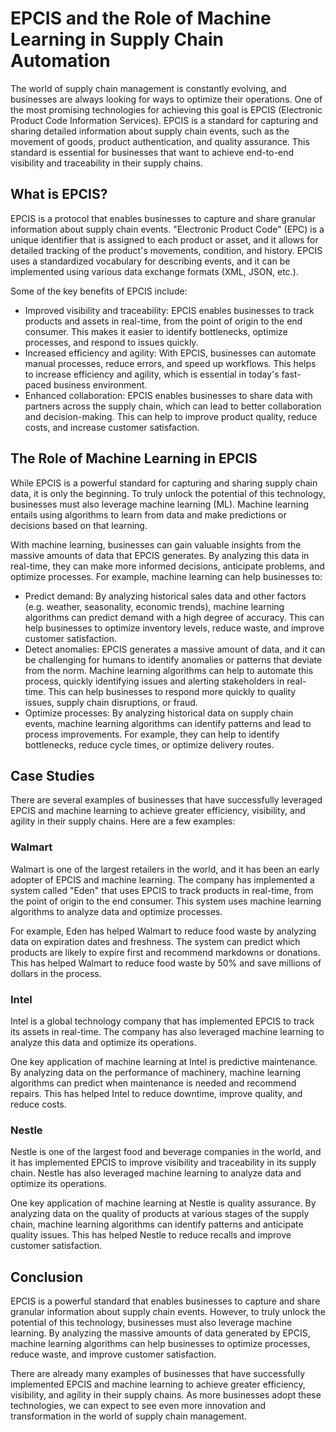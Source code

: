 # EPCIS and the Role of Machine Learning in Supply Chain Automation

The world of supply chain management is constantly evolving, and businesses are always looking for ways to optimize their operations. One of the most promising technologies for achieving this goal is EPCIS (Electronic Product Code Information Services). EPCIS is a standard for capturing and sharing detailed information about supply chain events, such as the movement of goods, product authentication, and quality assurance. This standard is essential for businesses that want to achieve end-to-end visibility and traceability in their supply chains.

## What is EPCIS?

EPCIS is a protocol that enables businesses to capture and share granular information about supply chain events. "Electronic Product Code" (EPC) is a unique identifier that is assigned to each product or asset, and it allows for detailed tracking of the product's movements, condition, and history. EPCIS uses a standardized vocabulary for describing events, and it can be implemented using various data exchange formats (XML, JSON, etc.).

Some of the key benefits of EPCIS include:

- Improved visibility and traceability: EPCIS enables businesses to track products and assets in real-time, from the point of origin to the end consumer. This makes it easier to identify bottlenecks, optimize processes, and respond to issues quickly.
- Increased efficiency and agility: With EPCIS, businesses can automate manual processes, reduce errors, and speed up workflows. This helps to increase efficiency and agility, which is essential in today's fast-paced business environment.
- Enhanced collaboration: EPCIS enables businesses to share data with partners across the supply chain, which can lead to better collaboration and decision-making. This can help to improve product quality, reduce costs, and increase customer satisfaction.

## The Role of Machine Learning in EPCIS

While EPCIS is a powerful standard for capturing and sharing supply chain data, it is only the beginning. To truly unlock the potential of this technology, businesses must also leverage machine learning (ML). Machine learning entails using algorithms to learn from data and make predictions or decisions based on that learning.

With machine learning, businesses can gain valuable insights from the massive amounts of data that EPCIS generates. By analyzing this data in real-time, they can make more informed decisions, anticipate problems, and optimize processes. For example, machine learning can help businesses to:

- Predict demand: By analyzing historical sales data and other factors (e.g. weather, seasonality, economic trends), machine learning algorithms can predict demand with a high degree of accuracy. This can help businesses to optimize inventory levels, reduce waste, and improve customer satisfaction.
- Detect anomalies: EPCIS generates a massive amount of data, and it can be challenging for humans to identify anomalies or patterns that deviate from the norm. Machine learning algorithms can help to automate this process, quickly identifying issues and alerting stakeholders in real-time. This can help businesses to respond more quickly to quality issues, supply chain disruptions, or fraud.
- Optimize processes: By analyzing historical data on supply chain events, machine learning algorithms can identify patterns and lead to process improvements. For example, they can help to identify bottlenecks, reduce cycle times, or optimize delivery routes.

## Case Studies

There are several examples of businesses that have successfully leveraged EPCIS and machine learning to achieve greater efficiency, visibility, and agility in their supply chains. Here are a few examples:

### Walmart

Walmart is one of the largest retailers in the world, and it has been an early adopter of EPCIS and machine learning. The company has implemented a system called "Eden" that uses EPCIS to track products in real-time, from the point of origin to the end consumer. This system uses machine learning algorithms to analyze data and optimize processes.

For example, Eden has helped Walmart to reduce food waste by analyzing data on expiration dates and freshness. The system can predict which products are likely to expire first and recommend markdowns or donations. This has helped Walmart to reduce food waste by 50% and save millions of dollars in the process.

### Intel

Intel is a global technology company that has implemented EPCIS to track its assets in real-time. The company has also leveraged machine learning to analyze this data and optimize its operations.

One key application of machine learning at Intel is predictive maintenance. By analyzing data on the performance of machinery, machine learning algorithms can predict when maintenance is needed and recommend repairs. This has helped Intel to reduce downtime, improve quality, and reduce costs.

### Nestle

Nestle is one of the largest food and beverage companies in the world, and it has implemented EPCIS to improve visibility and traceability in its supply chain. Nestle has also leveraged machine learning to analyze data and optimize its operations.

One key application of machine learning at Nestle is quality assurance. By analyzing data on the quality of products at various stages of the supply chain, machine learning algorithms can identify patterns and anticipate quality issues. This has helped Nestle to reduce recalls and improve customer satisfaction.

## Conclusion

EPCIS is a powerful standard that enables businesses to capture and share granular information about supply chain events. However, to truly unlock the potential of this technology, businesses must also leverage machine learning. By analyzing the massive amounts of data generated by EPCIS, machine learning algorithms can help businesses to optimize processes, reduce waste, and improve customer satisfaction.

There are already many examples of businesses that have successfully implemented EPCIS and machine learning to achieve greater efficiency, visibility, and agility in their supply chains. As more businesses adopt these technologies, we can expect to see even more innovation and transformation in the world of supply chain management.
